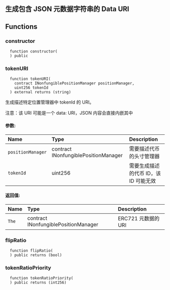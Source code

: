 ## 生成包含 JSON 元数据字符串的 Data URI

## Functions

### constructor

```solidity
  function constructor(
  ) public
```

### tokenURI

```solidity
  function tokenURI(
    contract INonfungiblePositionManager positionManager,
    uint256 tokenId
  ) external returns (string)
```

生成描述特定位置管理器中 tokenId 的 URI。

注意：该 URI 可能是一个 data: URI，JSON 内容会直接内嵌其中

#### 参数:

| Name              | Type                                 | Description                                                                    |
| :---------------- | :----------------------------------- | :----------------------------------------------------------------------------- |
| `positionManager` | contract INonfungiblePositionManager |需要描述代币的头寸管理器                         |
| `tokenId`         | uint256                              | 需要生成描述的代币 ID，该 ID 可能无效 |

#### 返回值:

| Name  | Type                                 | Description                          |
| :---- | :----------------------------------- | :----------------------------------- |
| `The` | contract INonfungiblePositionManager | ERC721 元数据的 URI |

### flipRatio

```solidity
  function flipRatio(
  ) public returns (bool)
```

### tokenRatioPriority

```solidity
  function tokenRatioPriority(
  ) public returns (int256)
```
